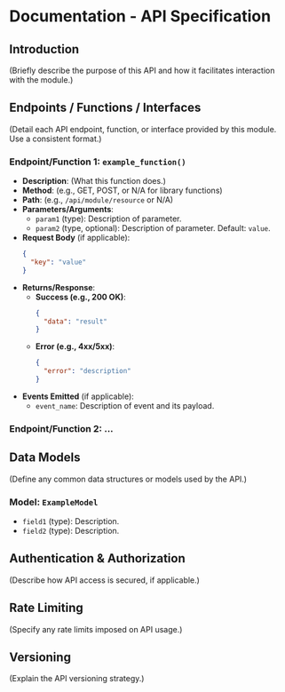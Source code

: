 # Documentation - API Specification

## Introduction

(Briefly describe the purpose of this API and how it facilitates interaction with the module.)

## Endpoints / Functions / Interfaces

(Detail each API endpoint, function, or interface provided by this module. Use a consistent format.)

### Endpoint/Function 1: `example_function()`

- **Description**: (What this function does.)
- **Method**: (e.g., GET, POST, or N/A for library functions)
- **Path**: (e.g., `/api/module/resource` or N/A)
- **Parameters/Arguments**:
    - `param1` (type): Description of parameter.
    - `param2` (type, optional): Description of parameter. Default: `value`.
- **Request Body** (if applicable):
    ```json
    {
      "key": "value"
    }
    ```
- **Returns/Response**:
    - **Success (e.g., 200 OK)**:
        ```json
        {
          "data": "result"
        }
        ```
    - **Error (e.g., 4xx/5xx)**:
        ```json
        {
          "error": "description"
        }
        ```
- **Events Emitted** (if applicable):
    - `event_name`: Description of event and its payload.

### Endpoint/Function 2: ...

## Data Models

(Define any common data structures or models used by the API.)

### Model: `ExampleModel`
- `field1` (type): Description.
- `field2` (type): Description.

## Authentication & Authorization

(Describe how API access is secured, if applicable.)

## Rate Limiting

(Specify any rate limits imposed on API usage.)

## Versioning

(Explain the API versioning strategy.) 